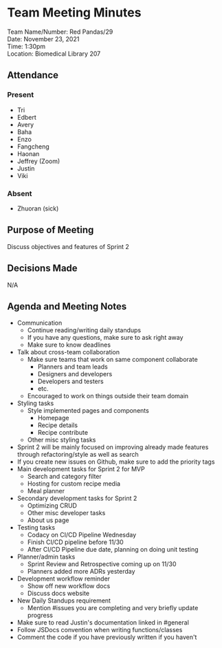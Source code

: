 # Team Meeting Minutes
Team Name/Number: Red Pandas/29  
Date: November 23, 2021  
Time: 1:30pm  
Location: Biomedical Library 207

## Attendance

### Present
- Tri
- Edbert
- Avery
- Baha
- Enzo
- Fangcheng
- Haonan
- Jeffrey (Zoom)
- Justin
- Viki

### Absent
- Zhuoran (sick)

## Purpose of Meeting
Discuss objectives and features of Sprint 2

## Decisions Made
N/A

## Agenda and Meeting Notes
- Communication
	- Continue reading/writing daily standups
    - If you have any questions, make sure to ask right away
    - Make sure to know deadlines
- Talk about cross-team collaboration
	- Make sure teams that work on same component collaborate
		- Planners and team leads
		- Designers and developers
		- Developers and testers
		- etc.
	- Encouraged to work on things outside their team domain
- Styling tasks
  - Style implemented pages and components
  	- Homepage
  	- Recipe details
  	- Recipe contribute
  - Other misc styling tasks
- Sprint 2 will be mainly focused on improving already made features through refactoring/style as well as search
- If you create new issues on Github, make sure to add the priority tags
- Main development tasks for Sprint 2 for MVP
  - Search and category filter
  - Hosting for custom recipe media
  - Meal planner
- Secondary development tasks for Sprint 2
	- Optimizing CRUD
	- Other misc developer tasks
	- About us page
- Testing tasks
    - Codacy on CI/CD Pipeline Wednesday
	- Finish CI/CD pipeline before 11/30
	- After CI/CD Pipeline due date, planning on doing unit testing
- Planner/admin tasks
	- Sprint Review and Retrospective coming up on 11/30
	- Planners added more ADRs yesterday
- Development workflow reminder
	- Show off new workflow docs
	- Discuss docs website
- New Daily Standups requirement
    - Mention #issues you are completing and very briefly update progress
- Make sure to read Justin's documentation linked in #general 
- Follow JSDocs convention when writing functions/classes
- Comment the code if you have previously written if you haven't
